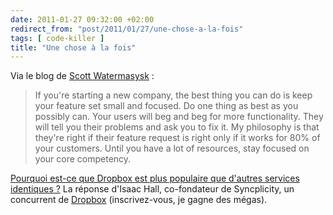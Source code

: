 ```yaml
---
date: 2011-01-27 09:32:00 +02:00
redirect_from: "post/2011/01/27/une-chose-a-la-fois"
tags: [ code-killer ]
title: "Une chose à la fois"
---
```


Via le blog de [Scott
Watermasysk](http://scottw.com/) :

> If you're starting a new company, the best thing you can do is keep your
> feature set small and focused. Do one thing as best as you possibly can. Your
> users will beg and beg for more functionality. They will tell you their
> problems and ask you to fix it. My philosophy is that they're right if their
> feature request is right only if it works for 80% of your customers. Until you
> have a lot of resources, stay focused on your core competency.

[Pourquoi est-ce que Dropbox est plus populaire que d'autres
services identiques ?](http://www.quora.com/Dropbox/Why-is-Dropbox-more-popular-than-other-tools-with-similar-functionality/answer/Isaac-Hall?srid=hvc) La réponse d'Isaac Hall, co-fondateur de Syncplicity,
un concurrent de [Dropbox](http://db.tt/2yZu6sx)
(inscrivez-vous, je gagne des mégas).
